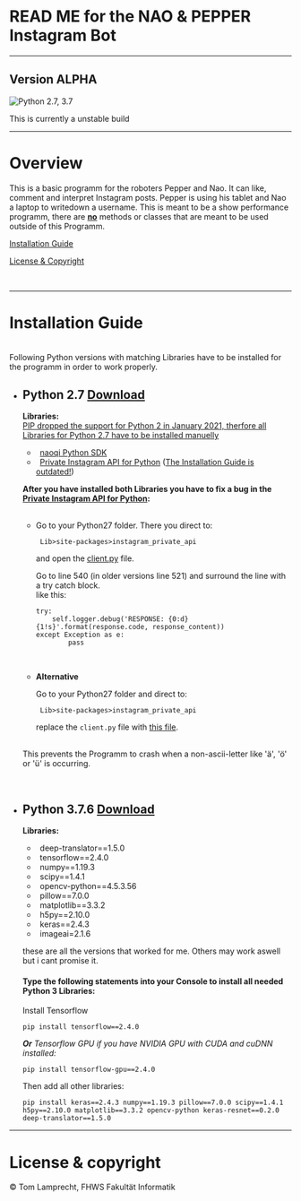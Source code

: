 # READ ME for the NAO & PEPPER Instagram Bot

---

**Version ALPHA**
---
![Python 2.7, 3.7](https://img.shields.io/badge/Python-2.7%2C%203.5-3776ab.svg?maxAge=2592000)

This is currently a unstable build

---

# Overview

This is a basic programm for the roboters Pepper and Nao. It can like, comment and interpret Instagram posts. Pepper is using his tablet and Nao a laptop to writedown a username. This is meant to be a show performance programm, there are <u><b>no</b></u> methods or classes that are meant to be used outside of this Programm.


[Installation Guide](#install-guide)

[License & Copyright](#license)

<br>

---


<a name="install-guide"></a>

# Installation Guide

<br>
Following Python versions with matching Libraries have to be installed for the programm in order to work properly.
<br>

- ## Python 2.7 [Download](https://www.python.org/download/releases/2.7/)
    **Libraries:**\
    <u>PIP dropped the support for Python 2 in January 2021, therfore all Libraries for Python 2.7 have to be installed manuelly</u>

    * &ensp;[naoqi Python SDK](https://community-static.aldebaran.com/resources/2.1.4.13/sdk-python/pynaoqi-2.1.4.13.win32.exe)
    * &ensp;[Private Instagram API for Python](https://github.com/ping/instagram_private_api#install) (<u>The Installation Guide is outdated!</u>)


    **After you have installed both Libraries you have to fix a bug in the [Private Instagram API for Python](https://github.com/ping/instagram_private_api):**
    <br>
    <br>
    * Go to your Python27 folder. There you direct to:

        ` Lib>site-packages>instagram_private_api`

        and open the [client.py](https://github.com/ping/instagram_private_api/blob/master/instagram_private_api/client.py) file.

        Go to line 540 (in older versions line 521) and surround the line with a try catch block.\
        like this:
        ```
        try:
            self.logger.debug('RESPONSE: {0:d} {1!s}'.format(response.code, response_content))
        except Exception as e:
                pass
        ```
        <br>

    * **Alternative**

        Go to your Python27 folder and direct to:

        ` Lib>site-packages>instagram_private_api`

        replace the `client.py` file with [this file](client.py). 

    <br>
    This prevents the Programm to crash when a non-ascii-letter like 'ä', 'ö' or 'ü' is occurring.
<br>

- ## Python 3.7.6 [Download](https://www.python.org/downloads/release/python-376/)

    **Libraries:**
    * &ensp;deep-translator==1.5.0
    * &ensp;tensorflow==2.4.0
    * &ensp;numpy==1.19.3
    * &ensp;scipy==1.4.1
    * &ensp;opencv-python==4.5.3.56
    * &ensp;pillow==7.0.0
    * &ensp;matplotlib==3.3.2
    * &ensp;h5py==2.10.0
    * &ensp;keras==2.4.3
    * &ensp;imageai=2.1.6

    these are all the versions that worked for me. Others may work aswell but i cant promise it.
    <br>

    #### Type the following statements into your Console to install all needed Python 3 Libraries:

    Install Tensorflow
    ```
    pip install tensorflow==2.4.0
    ```
    *<b>Or</b> Tensorflow GPU if you have NVIDIA GPU with CUDA and cuDNN installed:*
    ```
    pip install tensorflow-gpu==2.4.0
    ```
    Then add all other libraries:
    ```
    pip install keras==2.4.3 numpy==1.19.3 pillow==7.0.0 scipy==1.4.1 h5py==2.10.0 matplotlib==3.3.2 opencv-python keras-resnet==0.2.0 deep-translator==1.5.0
    ```


---
<a name="license"></a>

# License & copyright

© Tom Lamprecht, FHWS Fakultät Informatik
